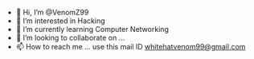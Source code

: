 - 👋 Hi, I’m @VenomZ99
- 👀 I’m interested in Hacking
- 🌱 I’m currently learning Computer Networking
- 💞️ I’m looking to collaborate on ...
- 📫 How to reach me ... use this mail ID whitehatvenom99@gmail.com

<!---
VenomZ99/VenomZ99 is a ✨ special ✨ repository because its `README.md` (this file) appears on your GitHub profile.
You can click the Preview link to take a look at your changes.
--->
